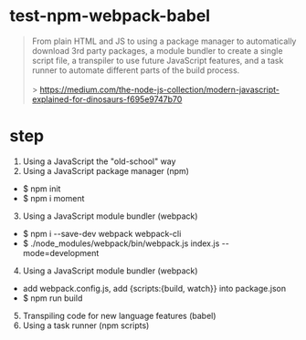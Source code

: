 # test-npm-webpack-babel

> From plain HTML and JS to using a package manager to automatically download 3rd party packages, a module bundler to create a single script file, a transpiler to use future JavaScript features, and a task runner to automate different parts of the build process.<br/><br/> > https://medium.com/the-node-js-collection/modern-javascript-explained-for-dinosaurs-f695e9747b70

# step

1. Using a JavaScript the "old-school" way
2. Using a JavaScript package manager (npm)

- \$ npm init
- \$ npm i moment

3. Using a JavaScript module bundler (webpack)

- \$ npm i --save-dev webpack webpack-cli
- \$ ./node_modules/webpack/bin/webpack.js index.js --mode=development

4. Using a JavaScript module bundler (webpack)

- add webpack.config.js, add {scripts:{build, watch}} into package.json
- \$ npm run build

5. Transpiling code for new language features (babel)
6. Using a task runner (npm scripts)
